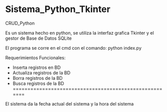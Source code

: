 # Sistema_Python_Tkinter
CRUD_Python

Es un sistema hecho en python, se utiliza la interfaz grafica Tkinter y el gestor de Base de Datos SQLite

El programa se corre en el cmd con el comando: python index.py

Requerimientos Funcionales:
- Inserta registros en BD
- Actualiza registros de la BD
- Borra registros de la BD
- Busca registros de la BD
 =======================================================
 
 El sistema da la fecha actual del sistema y la hora del sistema

